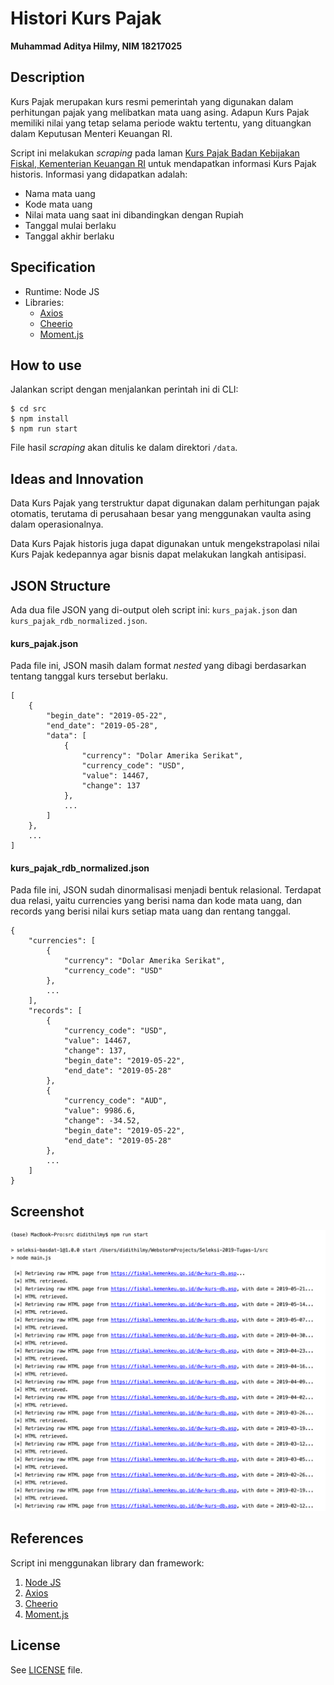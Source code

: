 # Histori Kurs Pajak
**Muhammad Aditya Hilmy, NIM 18217025**

## Description
Kurs Pajak merupakan kurs resmi pemerintah yang digunakan dalam perhitungan pajak yang melibatkan mata uang asing. Adapun Kurs Pajak memiliki nilai yang tetap selama periode waktu tertentu, yang dituangkan dalam Keputusan Menteri Keuangan RI.
 
Script ini melakukan *scraping* pada laman [Kurs Pajak Badan Kebijakan Fiskal, Kementerian Keuangan RI](https://fiskal.kemenkeu.go.id/dw-kurs-db.asp) untuk mendapatkan informasi Kurs Pajak historis. Informasi yang didapatkan adalah:
- Nama mata uang
- Kode mata uang
- Nilai mata uang saat ini dibandingkan dengan Rupiah
- Tanggal mulai berlaku
- Tanggal akhir berlaku

## Specification
- Runtime: Node JS
- Libraries:
  - [Axios](https://github.com/axios/axios)
  - [Cheerio](https://github.com/cheeriojs/cheerio)
  - [Moment.js](https://github.com/moment/moment)

## How to use
Jalankan script dengan menjalankan perintah ini di CLI:
```
$ cd src
$ npm install
$ npm run start
```
File hasil *scraping* akan ditulis ke dalam direktori ```/data```.

## Ideas and Innovation
Data Kurs Pajak yang terstruktur dapat digunakan dalam perhitungan pajak otomatis, terutama di perusahaan besar yang menggunakan vaulta asing dalam operasionalnya.

Data Kurs Pajak historis juga dapat digunakan untuk mengekstrapolasi nilai Kurs Pajak kedepannya agar bisnis dapat melakukan langkah antisipasi.

## JSON Structure
Ada dua file JSON yang di-output oleh script ini: ```kurs_pajak.json``` dan ```kurs_pajak_rdb_normalized.json```.

#### kurs_pajak.json
Pada file ini, JSON masih dalam format *nested* yang dibagi berdasarkan tentang tanggal kurs tersebut berlaku.
```
[
    {
        "begin_date": "2019-05-22",
        "end_date": "2019-05-28",
        "data": [
            {
                "currency": "Dolar Amerika Serikat",
                "currency_code": "USD",
                "value": 14467,
                "change": 137
            },
            ...
        ]
    },
    ...
]
```

#### kurs_pajak_rdb_normalized.json
Pada file ini, JSON sudah dinormalisasi menjadi bentuk relasional. Terdapat dua relasi, yaitu currencies yang berisi nama dan kode mata uang, dan records yang berisi nilai kurs setiap mata uang dan rentang tanggal.
```
{
    "currencies": [
        {
            "currency": "Dolar Amerika Serikat",
            "currency_code": "USD"
        },
        ...
    ],
    "records": [
        {
            "currency_code": "USD",
            "value": 14467,
            "change": 137,
            "begin_date": "2019-05-22",
            "end_date": "2019-05-28"
        },
        {
            "currency_code": "AUD",
            "value": 9986.6,
            "change": -34.52,
            "begin_date": "2019-05-22",
            "end_date": "2019-05-28"
        },
        ...
    ]
}
``` 

## Screenshot
![](screenshots/scr1.png)

## References
Script ini menggunakan library dan framework:
1. [Node JS](https://nodejs.org)
2. [Axios](https://github.com/axios/axios)
3. [Cheerio](https://github.com/cheeriojs/cheerio)
4. [Moment.js](https://github.com/moment/moment)

## License
See [LICENSE](LICENSE) file.
